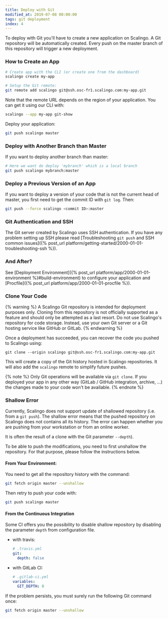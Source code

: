```yaml
---
title: Deploy with Git
modified_at: 2019-07-08 00:00:00
tags: git deployment
index: 4
---
```


To deploy with Git you'll have to create a new application on Scalingo. A Git repository will be automatically created. Every push on the master branch of this repository will trigger a new deployment.

### How to Create an App

```bash
# Create app with the CLI (or create one from the dashboard)
scalingo create my-app

# Setup the Git remote:
git remote add scalingo git@ssh.osc-fr1.scalingo.com:my-app.git
```

Note that the remote URL depends on the region of your application. You can get
it using our CLI with:

```bash
scalingo --app my-app git-show
```

Deploy your application:

```bash
git push scalingo master
```

### Deploy with Another Branch than Master

If you want to deploy another branch than master:

```bash
# Here we want do deploy 'mybranch' which is a local branch
git push scalingo mybranch:master
```

### Deploy a Previous Version of an App

If you want to deploy a version of your code that is not the current head of
master, you first need to get the commit ID with `git log`. Then:

```bash
git push --force scalingo <commit ID>:master
```


### Git Authentication and SSH

The Git server created by Scalingo uses SSH authentication. If you have any
problem setting up SSH please read [Troubleshooting `git push` and SSH common
issues]({% post_url platform/getting-started/2000-01-01-troubleshooting-ssh %}).

### And After?

See [Deployment Environment]({% post_url platform/app/2000-01-01-environment
%}#build-environment) to configure your application and [Procfile]({% post_url
platform/app/2000-01-01-procfile %}).

### Clone Your Code

{% warning %}
  A Scalingo Git repository is intended for deployment purposes only. Cloning
  from this repository is not officially supported as a feature and should only
  be attempted as a last resort.  Do not use Scalingo's repository for code
  storage. Instead, use your own Git server or a Git hosting service like
  GitHub or GitLab.
{% endwarning %}

Once a deployment has succeeded, you can recover the code you pushed to Scalingo using:

```
git clone --origin scalingo git@ssh.osc-fr1.scalingo.com:my-app.git
```

This will create a copy of the Git history hosted in Scalingo repositories.
It will also add the `scalingo` remote to simplify future pushes.

{% note %}
  Only Git operations will be available via `git clone`. If you deployed your app
  in any other way (GitLab / GitHub integration, archive, ...) the changes made
  to your code won't be available.
{% endnote %}

### Shallow Error

Currently, Scalingo does not support update of shallowed repository (i.e. from a `git push`).
The shallow error means that the pushed repository on Scalingo does not contains all its history.
The error can happen whether you are pushing from your workstation or from an online worker.

It is often the result of a clone with the Git parameter `--depth`).

To be able to push the modifications, you need to first unshallow the repository.
For that purpose, please follow the instructions below.

#### From Your Environment:

You need to get all the repository history with the command:

```bash
git fetch origin master --unshallow
```

Then retry to push your code with:

```bash
git push scalingo master
```

#### From the Continuous Integration

Some CI offers you the possibility to disable shallow repository by disabling
the parameter `depth` from configuration file.

- with travis:

  ```yml
  # .travis.yml
  git:
    depth: false
  ```

- with GitLab CI:

  ```yml
  # .gitlab-ci.yml
  variables:
    GIT_DEPTH: 0
  ```

If the problem persists, you must surely run the following Git command once:

```bash
git fetch origin master --unshallow
```
